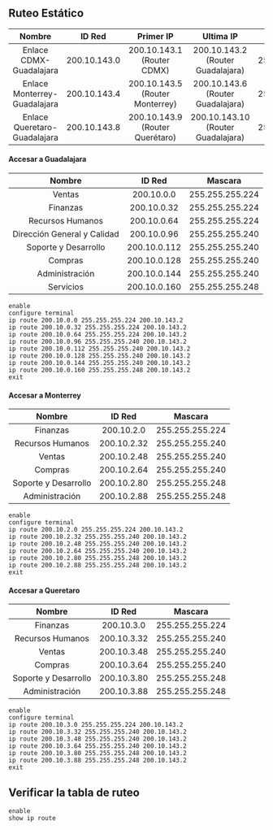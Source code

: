 ## Ruteo Estático
|            Nombre            |    ID Red    |             Primer IP              |               Ultima IP               |     Mascara     |
| :--------------------------: | :----------: | :--------------------------------: | :-----------------------------------: | :-------------: |
|   Enlace CDMX-Guadalajara    | 200.10.143.0 |   200.10.143.1<br>(Router CDMX)    | 200.10.143.2<br>(Router Guadalajara)  | 255.255.255.252 |
| Enlace Monterrey-Guadalajara | 200.10.143.4 | 200.10.143.5<br>(Router Monterrey) | 200.10.143.6<br>(Router Guadalajara)  | 255.255.255.252 |
| Enlace Queretaro-Guadalajara | 200.10.143.8 | 200.10.143.9<br>(Router Querétaro) | 200.10.143.10<br>(Router Guadalajara) | 255.255.255.252 |
#### Accesar a Guadalajara
|           Nombre            |    ID Red    |     Mascara     |
| :-------------------------: | :----------: | :-------------: |
|           Ventas            |  200.10.0.0  | 255.255.255.224 |
|          Finanzas           | 200.10.0.32  | 255.255.255.224 |
|      Recursos Humanos       | 200.10.0.64  | 255.255.255.224 |
| Dirección General y Calidad | 200.10.0.96  | 255.255.255.240 |
|    Soporte y Desarrollo     | 200.10.0.112 | 255.255.255.240 |
|           Compras           | 200.10.0.128 | 255.255.255.240 |
|       Administración        | 200.10.0.144 | 255.255.255.240 |
|          Servicios          | 200.10.0.160 | 255.255.255.248 |

```
enable
configure terminal
ip route 200.10.0.0 255.255.255.224 200.10.143.2
ip route 200.10.0.32 255.255.255.224 200.10.143.2
ip route 200.10.0.64 255.255.255.224 200.10.143.2
ip route 200.10.0.96 255.255.255.240 200.10.143.2
ip route 200.10.0.112 255.255.255.240 200.10.143.2
ip route 200.10.0.128 255.255.255.240 200.10.143.2
ip route 200.10.0.144 255.255.255.240 200.10.143.2
ip route 200.10.0.160 255.255.255.248 200.10.143.2
exit
```
#### Accesar a Monterrey
|        Nombre        |   ID Red    |     Mascara     |
| :------------------: | :---------: | :-------------: |
|       Finanzas       | 200.10.2.0  | 255.255.255.224 |
|   Recursos Humanos   | 200.10.2.32 | 255.255.255.240 |
|        Ventas        | 200.10.2.48 | 255.255.255.240 |
|       Compras        | 200.10.2.64 | 255.255.255.240 |
| Soporte y Desarrollo | 200.10.2.80 | 255.255.255.248 |
|    Administración    | 200.10.2.88 | 255.255.255.248 |

```
enable
configure terminal
ip route 200.10.2.0 255.255.255.224 200.10.143.2
ip route 200.10.2.32 255.255.255.240 200.10.143.2
ip route 200.10.2.48 255.255.255.240 200.10.143.2
ip route 200.10.2.64 255.255.255.240 200.10.143.2
ip route 200.10.2.80 255.255.255.248 200.10.143.2
ip route 200.10.2.88 255.255.255.248 200.10.143.2
exit
```
#### Accesar a Queretaro
|        Nombre        |   ID Red    |     Mascara     |
| :------------------: | :---------: | :-------------: |
|       Finanzas       | 200.10.3.0  | 255.255.255.224 |
|   Recursos Humanos   | 200.10.3.32 | 255.255.255.240 |
|        Ventas        | 200.10.3.48 | 255.255.255.240 |
|       Compras        | 200.10.3.64 | 255.255.255.240 |
| Soporte y Desarrollo | 200.10.3.80 | 255.255.255.248 |
|    Administración    | 200.10.3.88 | 255.255.255.248 |

```
enable
configure terminal
ip route 200.10.3.0 255.255.255.224 200.10.143.2
ip route 200.10.3.32 255.255.255.240 200.10.143.2
ip route 200.10.3.48 255.255.255.240 200.10.143.2
ip route 200.10.3.64 255.255.255.240 200.10.143.2
ip route 200.10.3.80 255.255.255.248 200.10.143.2
ip route 200.10.3.88 255.255.255.248 200.10.143.2
exit
```
## Verificar la tabla de ruteo

```
enable
show ip route
```